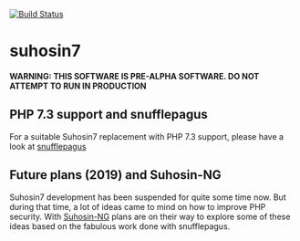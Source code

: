 [![Build Status](https://travis-ci.org/sektioneins/suhosin7.svg?branch=master)](https://travis-ci.org/sektioneins/suhosin7)

# suhosin7

**WARNING: THIS SOFTWARE IS PRE-ALPHA SOFTWARE. DO NOT ATTEMPT TO RUN IN PRODUCTION**

## PHP 7.3 support and snufflepagus

For a suitable Suhosin7 replacement with PHP 7.3 support, please have a look at [snufflepagus](https://github.com/nbs-system/snuffleupagus) 

## Future plans (2019) and Suhosin-NG

Suhosin7 development has been suspended for quite some time now. But during that time, a lot of ideas came to mind on how to improve PHP security. With [Suhosin-NG](https://github.com/sektioneins/suhosin-ng) plans are on their way to explore some of these ideas based on the fabulous work done with snufflepagus.
